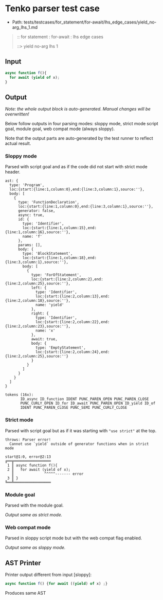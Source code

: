 # Tenko parser test case

- Path: tests/testcases/for_statement/for-await/lhs_edge_cases/yield_no-arg_lhs_1.md

> :: for statement : for-await : lhs edge cases
>
> ::> yield no-arg lhs 1

## Input

`````js
async function f(){
  for await (yield of x);
}
`````

## Output

_Note: the whole output block is auto-generated. Manual changes will be overwritten!_

Below follow outputs in four parsing modes: sloppy mode, strict mode script goal, module goal, web compat mode (always sloppy).

Note that the output parts are auto-generated by the test runner to reflect actual result.

### Sloppy mode

Parsed with script goal and as if the code did not start with strict mode header.

`````
ast: {
  type: 'Program',
  loc:{start:{line:1,column:0},end:{line:3,column:1},source:''},
  body: [
    {
      type: 'FunctionDeclaration',
      loc:{start:{line:1,column:0},end:{line:3,column:1},source:''},
      generator: false,
      async: true,
      id: {
        type: 'Identifier',
        loc:{start:{line:1,column:15},end:{line:1,column:16},source:''},
        name: 'f'
      },
      params: [],
      body: {
        type: 'BlockStatement',
        loc:{start:{line:1,column:18},end:{line:3,column:1},source:''},
        body: [
          {
            type: 'ForOfStatement',
            loc:{start:{line:2,column:2},end:{line:2,column:25},source:''},
            left: {
              type: 'Identifier',
              loc:{start:{line:2,column:13},end:{line:2,column:18},source:''},
              name: 'yield'
            },
            right: {
              type: 'Identifier',
              loc:{start:{line:2,column:22},end:{line:2,column:23},source:''},
              name: 'x'
            },
            await: true,
            body: {
              type: 'EmptyStatement',
              loc:{start:{line:2,column:24},end:{line:2,column:25},source:''}
            }
          }
        ]
      }
    }
  ]
}

tokens (16x):
       ID_async ID_function IDENT PUNC_PAREN_OPEN PUNC_PAREN_CLOSE
       PUNC_CURLY_OPEN ID_for ID_await PUNC_PAREN_OPEN ID_yield ID_of
       IDENT PUNC_PAREN_CLOSE PUNC_SEMI PUNC_CURLY_CLOSE
`````

### Strict mode

Parsed with script goal but as if it was starting with `"use strict"` at the top.

`````
throws: Parser error!
  Cannot use `yield` outside of generator functions when in strict mode

start@1:0, error@2:13
╔══╦═════════════════
 1 ║ async function f(){
 2 ║   for await (yield of x);
   ║              ^^^^^------- error
 3 ║ }
╚══╩═════════════════

`````


### Module goal

Parsed with the module goal.

_Output same as strict mode._

### Web compat mode

Parsed in sloppy script mode but with the web compat flag enabled.

_Output same as sloppy mode._

## AST Printer

Printer output different from input [sloppy]:

````js
async function f() {for await ((yield) of x) ;}
````

Produces same AST
